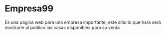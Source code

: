 # Empresa99
Es una pagina web para una empresa importante, este sitio lo que hara será mostrarle al publico las casas disponibles para su venta
